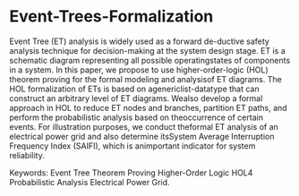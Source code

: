 # Event-Trees-Formalization

Event  Tree  (ET)  analysis  is  widely  used  as  a  forward  de-ductive safety analysis technique for decision-making at the system design stage. ET is a schematic diagram representing all possible operatingstates of components in a system. In this paper, we propose to use higher-order-logic (HOL) theorem proving for the formal modeling and analysisof ET diagrams. The HOL formalization of ETs is based on agenericlist-datatype that can construct an arbitrary level of ET diagrams. Wealso develop a formal approach in HOL to reduce ET nodes and branches, partition ET paths, and perform the probabilistic analysis based on theoccurrence of certain events. For illustration purposes, we conduct theformal  ET  analysis  of  an  electrical  power  grid  and  also  determine  itsSystem  Average  Interruption  Frequency  Index  (SAIFI),  which  is  animportant indicator for system reliability.

Keywords: 
Event Tree
Theorem Proving
Higher-Order Logic
HOL4
Probabilistic Analysis
Electrical Power Grid.
